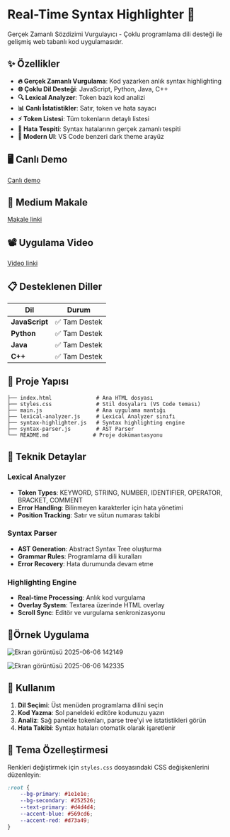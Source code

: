 # Real-Time Syntax Highlighter 🚀

Gerçek Zamanlı Sözdizimi Vurgulayıcı - Çoklu programlama dili desteği ile gelişmiş web tabanlı kod uygulamasıdır.


## ✨ Özellikler

- **🔥 Gerçek Zamanlı Vurgulama**: Kod yazarken anlık syntax highlighting
- **🌐 Çoklu Dil Desteği**: JavaScript, Python, Java, C++ 
- **🔍 Lexical Analyzer**: Token bazlı kod analizi
- **📊 Canlı İstatistikler**: Satır, token ve hata sayacı
- **⚡ Token Listesi**: Tüm tokenların detaylı listesi
- **🎯 Hata Tespiti**: Syntax hatalarının gerçek zamanlı tespiti
- **🎨 Modern UI**: VS Code benzeri dark theme arayüz

## 🖥️ Canlı Demo
[Canlı demo](https://sevdebetul0.github.io/Syntax-Highlighter/)

## 🔗 Medium Makale  
[Makale linki](https://medium.com/@23360859038/gerçek-zamanlı-sözdizimi-vurgulayıcı-ile-web-tabanlı-gui-uygulaması-13a279a68463)

## 📽️ Uygulama Video  
[Video linki](https://youtu.be/Z0l17HFxucA)

## 📋 Desteklenen Diller

| Dil | Durum | 
|-----|-------|
| **JavaScript** | ✅ Tam Destek 
| **Python** | ✅ Tam Destek 
| **Java** | ✅ Tam Destek 
| **C++** | ✅ Tam Destek 

## 🎯 Proje Yapısı

```
├── index.html              # Ana HTML dosyası
├── styles.css              # Stil dosyaları (VS Code teması)
├── main.js                 # Ana uygulama mantığı
├── lexical-analyzer.js     # Lexical Analyzer sınıfı
├── syntax-highlighter.js   # Syntax highlighting engine
├── syntax-parser.js        # AST Parser
└── README.md              # Proje dokümantasyonu
```

## 🔧 Teknik Detaylar

### Lexical Analyzer
- **Token Types**: KEYWORD, STRING, NUMBER, IDENTIFIER, OPERATOR, BRACKET, COMMENT
- **Error Handling**: Bilinmeyen karakterler için hata yönetimi
- **Position Tracking**: Satır ve sütun numarası takibi

### Syntax Parser
- **AST Generation**: Abstract Syntax Tree oluşturma
- **Grammar Rules**: Programlama dili kuralları
- **Error Recovery**: Hata durumunda devam etme

### Highlighting Engine
- **Real-time Processing**: Anlık kod vurgulama
- **Overlay System**: Textarea üzerinde HTML overlay
- **Scroll Sync**: Editör ve vurgulama senkronizasyonu
## 🧪Örnek Uygulama
![Ekran görüntüsü 2025-06-06 142149](https://github.com/user-attachments/assets/ae07e7fd-9b02-4d75-852d-ae2bbf25d085)

![Ekran görüntüsü 2025-06-06 142335](https://github.com/user-attachments/assets/ee904017-123e-418b-94f0-a6db428ec20b)

## 🎯 Kullanım

1. **Dil Seçimi**: Üst menüden programlama dilini seçin
2. **Kod Yazma**: Sol paneldeki editöre kodunuzu yazın
3. **Analiz**: Sağ panelde tokenları, parse tree'yi ve istatistikleri görün
4. **Hata Takibi**: Syntax hataları otomatik olarak işaretlenir

## 🎨 Tema Özelleştirmesi
 Renkleri değiştirmek için `styles.css` dosyasındaki CSS değişkenlerini düzenleyin:

```css
:root {
    --bg-primary: #1e1e1e;
    --bg-secondary: #252526;
    --text-primary: #d4d4d4;
    --accent-blue: #569cd6;
    --accent-red: #d73a49;
}
```
